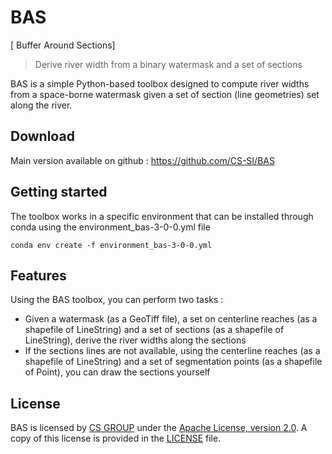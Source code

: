 # BAS
[ Buffer Around Sections]

> Derive river width from a binary watermask and a set of sections

BAS is a simple Python-based toolbox designed to compute river widths from a space-borne watermask given a set of section (line geometries) set along the river.

## Download

Main version available on github : https://github.com/CS-SI/BAS

## Getting started

The toolbox works in a specific environment that can be installed through conda using the environment_bas-3-0-0.yml file

```shell
conda env create -f environment_bas-3-0-0.yml
```

## Features

Using the BAS toolbox, you can perform two tasks :

- Given a watermask (as a GeoTiff file), a set on centerline reaches (as a shapefile of LineString) and a set of sections (as a shapefile of LineString),
derive the river widths along the sections
- If the sections lines are not available, using the centerline reaches (as a shapefile of LineString) and a set of segmentation points (as a shapefile of Point),
you can draw the sections yourself


## License

BAS is licensed by [CS GROUP](https://www.c-s.fr/) under
the [Apache License, version 2.0](http://www.apache.org/licenses/LICENSE-2.0.html).
A copy of this license is provided in the [LICENSE](LICENSE) file.